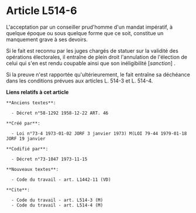 # Article L514-6

L'acceptation par un conseiller prud'homme d'un mandat impératif, à quelque époque ou sous quelque forme que ce soit,
constitue un manquement grave à ses devoirs.

Si le fait est reconnu par les juges chargés de statuer sur la validité des opérations électorales, il entraîne de plein
droit l'annulation de l'élection de celui qui s'en est rendu coupable ainsi que son inéligibilité [*sanction*] .

Si la preuve n'est rapportée qu'ultérieurement, le fait entraîne sa déchéance dans les conditions prévues aux articles L.
514-3 et L. 514-4.

**Liens relatifs à cet article**

	**Anciens textes**:

	  - Décret n°58-1292 1958-12-22 ART. 46

	**Créé par**:

	  - Loi n°73-4 1973-01-02 JORF 3 janvier 1973) M(LOI 79-44 1979-01-18 JORF 19 janvier

	**Codifié par**:

	  - Décret n°73-1047 1973-11-15

	**Nouveaux textes**:

	  - Code du travail - art. L1442-11 (VD)

	**Cite**:

	  - Code du travail - art. L514-3 (M)
	  - Code du travail - art. L514-4 (M)
